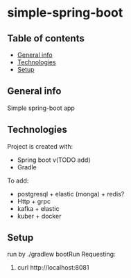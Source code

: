 # simple-spring-boot
## Table of contents
* [General info](#general-info)
* [Technologies](#technologies)
* [Setup](#setup)

## General info
Simple spring-boot app
	
## Technologies
Project is created with:
* Spring boot v(TODO add)
* Gradle

To add:
* postgresql + elastic (monga) + redis?
* Http + grpc
* kafka + elastic
* kuber + docker
	
## Setup
run by ./gradlew bootRun
Requesting: 
1. curl http://localhost:8081 
